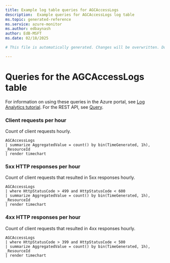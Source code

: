 ```yaml
---
title: Example log table queries for AGCAccessLogs
description:  Example queries for AGCAccessLogs log table
ms.topic: generated-reference
ms.service: azure-monitor
ms.author: edbaynash
author: EdB-MSFT
ms.date: 02/18/2025

# This file is automatically generated. Changes will be overwritten. Do not change this file directly. 

---
```


# Queries for the AGCAccessLogs table

For information on using these queries in the Azure portal, see [Log Analytics tutorial](/azure/azure-monitor/logs/log-analytics-tutorial). For the REST API, see [Query](/rest/api/loganalytics/query).


### Client requests per hour  


Count of client requests hourly.  

```query
AGCAccessLogs
| summarize AggregatedValue = count() by bin(TimeGenerated, 1h), _ResourceId
| render timechart
```



### 5xx HTTP responses per hour  


Count of client requests that resulted in 5xx responses hourly.  

```query
AGCAccessLogs
| where HttpStatusCode > 499 and HttpStatusCode < 600
| summarize AggregatedValue = count() by bin(TimeGenerated, 1h), _ResourceId
| render timechart
```



### 4xx HTTP responses per hour  


Count of client requests that resulted in 4xx responses hourly.  

```query
AGCAccessLogs
| where HttpStatusCode > 399 and HttpStatusCode < 500
| summarize AggregatedValue = count() by bin(TimeGenerated, 1h), _ResourceId
| render timechart
```

